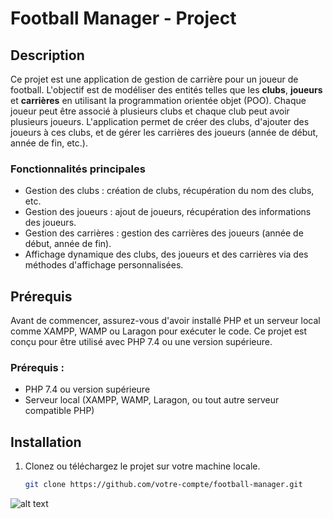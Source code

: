 # Football Manager - Project

## Description

Ce projet est une application de gestion de carrière pour un joueur de football. L'objectif est de modéliser des entités telles que les **clubs**, **joueurs** et **carrières** en utilisant la programmation orientée objet (POO). Chaque joueur peut être associé à plusieurs clubs et chaque club peut avoir plusieurs joueurs. L'application permet de créer des clubs, d'ajouter des joueurs à ces clubs, et de gérer les carrières des joueurs (année de début, année de fin, etc.).

### Fonctionnalités principales

- Gestion des clubs : création de clubs, récupération du nom des clubs, etc.
- Gestion des joueurs : ajout de joueurs, récupération des informations des joueurs.
- Gestion des carrières : gestion des carrières des joueurs (année de début, année de fin).
- Affichage dynamique des clubs, des joueurs et des carrières via des méthodes d'affichage personnalisées.

## Prérequis

Avant de commencer, assurez-vous d'avoir installé PHP et un serveur local comme XAMPP, WAMP ou Laragon pour exécuter le code. Ce projet est conçu pour être utilisé avec PHP 7.4 ou une version supérieure.

### Prérequis :

- PHP 7.4 ou version supérieure
- Serveur local (XAMPP, WAMP, Laragon, ou tout autre serveur compatible PHP)

## Installation

1. Clonez ou téléchargez le projet sur votre machine locale.
   
   ```bash
   git clone https://github.com/votre-compte/football-manager.git
![alt text](image.png)